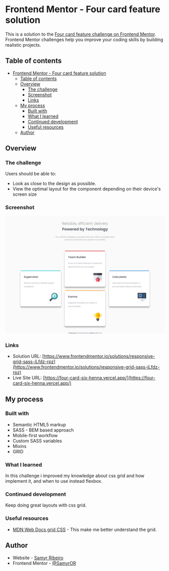 # Frontend Mentor - Four card feature solution

This is a solution to the [Four card feature challenge on Frontend Mentor](https://www.frontendmentor.io/challenges/article-preview-component-dYBN_pYFT). Frontend Mentor challenges help you improve your coding skills by building realistic projects.

## Table of contents

- [Frontend Mentor - Four card feature solution](#frontend-mentor---four-card-feature-solution)
  - [Table of contents](#table-of-contents)
  - [Overview](#overview)
    - [The challenge](#the-challenge)
    - [Screenshot](#screenshot)
    - [Links](#links)
  - [My process](#my-process)
    - [Built with](#built-with)
    - [What I learned](#what-i-learned)
    - [Continued development](#continued-development)
    - [Useful resources](#useful-resources)
  - [Author](#author)

## Overview

### The challenge

Users should be able to:

- Look as close to the design as possible.
- View the optimal layout for the component depending on their device's screen size

### Screenshot

![](./assets/images/screenshot.jpeg)

### Links

- Solution URL: [https://www.frontendmentor.io/solutions/responsive-grid-sass-iLfdz-rpz](https://www.frontendmentor.io/solutions/responsive-grid-sass-iLfdz-rpz)
- Live Site URL: [https://four-card-six-henna.vercel.app/](https://four-card-six-henna.vercel.app/)

## My process

### Built with

- Semantic HTML5 markup
- SASS - BEM based approach
- Mobile-first workflow
- Custom SASS variables
- Mixins
- GRID

### What I learned

In this challenge i improved my knowledge about css grid and how implement it, and when to use instead flexbox.

### Continued development

Keep doing great layouts with css grid.

### Useful resources

- [MDN Web Docs grid CSS](https://developer.mozilla.org/en-US/docs/Web/CSS/grid) - This make me better understand the grid.

## Author

- Website - [Samyr Ribeiro](https://samyror.github.io/)
- Frontend Mentor - [@SamyrOR](https://www.frontendmentor.io/profile/SamyrOR)

